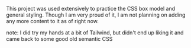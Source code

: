 This project was used extensively to practice the CSS box model and general styling. Though I am very proud of it, I am not planning on adding any more content to it as of right now.

note: I did try my hands at a bit of Tailwind, but didn't end up liking it and came back to some good old semantic CSS
